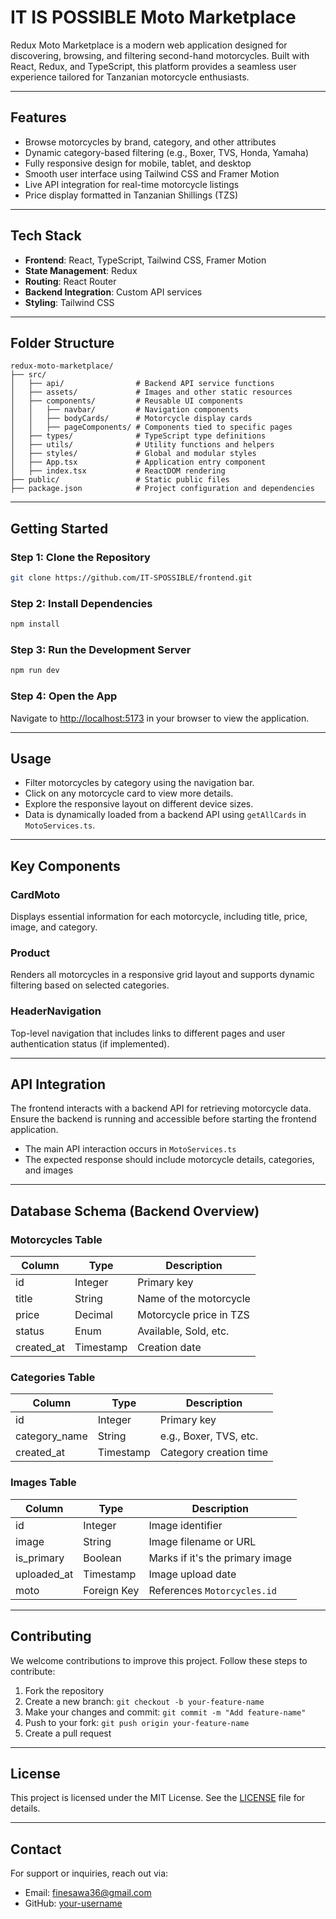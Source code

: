 
# IT IS POSSIBLE Moto Marketplace

Redux Moto Marketplace is a modern web application designed for discovering, browsing, and filtering second-hand motorcycles. Built with React, Redux, and TypeScript, this platform provides a seamless user experience tailored for Tanzanian motorcycle enthusiasts.

---

## Features

* Browse motorcycles by brand, category, and other attributes
* Dynamic category-based filtering (e.g., Boxer, TVS, Honda, Yamaha)
* Fully responsive design for mobile, tablet, and desktop
* Smooth user interface using Tailwind CSS and Framer Motion
* Live API integration for real-time motorcycle listings
* Price display formatted in Tanzanian Shillings (TZS)

---

## Tech Stack

* **Frontend**: React, TypeScript, Tailwind CSS, Framer Motion
* **State Management**: Redux
* **Routing**: React Router
* **Backend Integration**: Custom API services
* **Styling**: Tailwind CSS

---

## Folder Structure

```
redux-moto-marketplace/
├── src/
│   ├── api/                # Backend API service functions
│   ├── assets/             # Images and other static resources
│   ├── components/         # Reusable UI components
│   │   ├── navbar/         # Navigation components
│   │   ├── bodyCards/      # Motorcycle display cards
│   │   ├── pageComponents/ # Components tied to specific pages
│   ├── types/              # TypeScript type definitions
│   ├── utils/              # Utility functions and helpers
│   ├── styles/             # Global and modular styles
│   ├── App.tsx             # Application entry component
│   ├── index.tsx           # ReactDOM rendering
├── public/                 # Static public files
├── package.json            # Project configuration and dependencies
```

---

## Getting Started

### Step 1: Clone the Repository

```bash
git clone https://github.com/IT-SPOSSIBLE/frontend.git
```

### Step 2: Install Dependencies

```bash
npm install
```

### Step 3: Run the Development Server

```bash
npm run dev
```

### Step 4: Open the App

Navigate to [http://localhost:5173](http://localhost:5173) in your browser to view the application.

---

## Usage

* Filter motorcycles by category using the navigation bar.
* Click on any motorcycle card to view more details.
* Explore the responsive layout on different device sizes.
* Data is dynamically loaded from a backend API using `getAllCards` in `MotoServices.ts`.

---

## Key Components

### CardMoto

Displays essential information for each motorcycle, including title, price, image, and category.

### Product

Renders all motorcycles in a responsive grid layout and supports dynamic filtering based on selected categories.

### HeaderNavigation

Top-level navigation that includes links to different pages and user authentication status (if implemented).

---

## API Integration

The frontend interacts with a backend API for retrieving motorcycle data. Ensure the backend is running and accessible before starting the frontend application.

* The main API interaction occurs in `MotoServices.ts`
* The expected response should include motorcycle details, categories, and images

---

## Database Schema (Backend Overview)

### Motorcycles Table

| Column      | Type      | Description             |
| ----------- | --------- | ----------------------- |
| id          | Integer   | Primary key             |
| title       | String    | Name of the motorcycle  |
| price       | Decimal   | Motorcycle price in TZS |
| status      | Enum      | Available, Sold, etc.   |
| created\_at | Timestamp | Creation date           |

### Categories Table

| Column         | Type      | Description            |
| -------------- | --------- | ---------------------- |
| id             | Integer   | Primary key            |
| category\_name | String    | e.g., Boxer, TVS, etc. |
| created\_at    | Timestamp | Category creation time |

### Images Table

| Column       | Type        | Description                     |
| ------------ | ----------- | ------------------------------- |
| id           | Integer     | Image identifier                |
| image        | String      | Image filename or URL           |
| is\_primary  | Boolean     | Marks if it's the primary image |
| uploaded\_at | Timestamp   | Image upload date               |
| moto         | Foreign Key | References `Motorcycles.id`     |

---

## Contributing

We welcome contributions to improve this project. Follow these steps to contribute:

1. Fork the repository
2. Create a new branch: `git checkout -b your-feature-name`
3. Make your changes and commit: `git commit -m "Add feature-name"`
4. Push to your fork: `git push origin your-feature-name`
5. Create a pull request

---

## License

This project is licensed under the MIT License. See the [LICENSE](./LICENSE) file for details.

---

## Contact

For support or inquiries, reach out via:

* Email: [finesawa36@gmail.com](mailto:finesawa36@gmail.com)
* GitHub: [your-username](https://github.com/FineDR)

